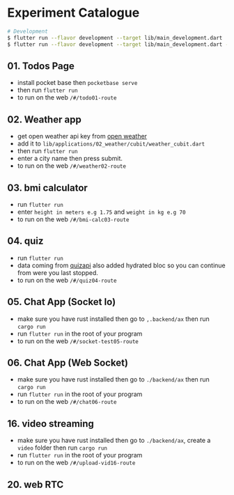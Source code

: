 # Experiment Catalogue

```sh
# Development
$ flutter run --flavor development --target lib/main_development.dart
$ flutter run --flavor development --target lib/main_development.dart -d chrome
```

## 01. Todos Page

- install pocket base then `pocketbase serve`
- then run `flutter run`
- to run on the web `/#/todo01-route`

## 02. Weather app

- get open weather api key from [open weather](https://openweathermap.org/)
- add it to `lib/applications/02_weather/cubit/weather_cubit.dart`
- then run `flutter run`
- enter a city name then press submit.
- to run on the web `/#/weather02-route`

## 03. bmi calculator

- run `flutter run`
- enter `height in meters e.g 1.75` and `weight in kg e.g 70`
- to run on the web `/#/bmi-calc03-route`

## 04. quiz

- run `flutter run`
- data coming from [quizapi](https://quizapi.io/) also added hydrated bloc so you can continue from were you last stopped.
- to run on the web `/#/quiz04-route`

## 05. Chat App (Socket Io)

- make sure you have rust installed then go to `,.backend/ax` then run `cargo run`
- run `flutter run` in the root of your program
- to run on the web `/#/socket-test05-route`

## 06. Chat App (Web Socket)

- make sure you have rust installed then go to `./backend/ax` then run `cargo run`
- run `flutter run` in the root of your program
- to run on the web `/#/chat06-route`

## 16. video streaming
- make sure you have rust installed then go to `./backend/ax`, create a `video` folder then run `cargo run`
- run `flutter run` in the root of your program
- to run on the web `/#/upload-vid16-route`

## 20. web RTC
